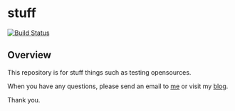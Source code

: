 # stuff

[![Build Status](https://travis-ci.org/HelloJaewon/stuff.svg?branch=master)](https://travis-ci.org/HelloJaewon/stuff)

## Overview

This repository is for stuff things such as testing opensources.

When you have any questions, please send an email to <a href="mailto:jwchoi.do@gmail.com">me</a> or visit my <a href="http://cantom.tistory.com">blog</a>.

Thank you.

